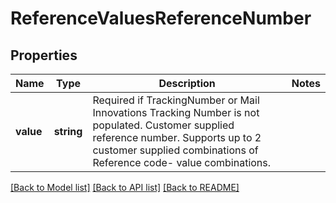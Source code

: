 # ReferenceValuesReferenceNumber

## Properties
Name | Type | Description | Notes
------------ | ------------- | ------------- | -------------
**value** | **string** | Required if TrackingNumber or Mail Innovations Tracking Number is not populated. Customer supplied reference number. Supports up to 2 customer supplied combinations of Reference code- value combinations. | 

[[Back to Model list]](../../README.md#documentation-for-models) [[Back to API list]](../../README.md#documentation-for-api-endpoints) [[Back to README]](../../README.md)

